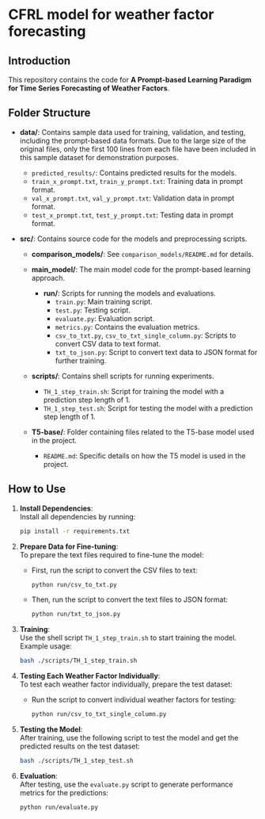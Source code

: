 # CFRL model for weather factor forecasting

## Introduction
This repository contains the code for **A Prompt-based Learning Paradigm for Time Series Forecasting of Weather Factors**.

## Folder Structure

- **data/**: Contains sample data used for training, validation, and testing, including the prompt-based data formats. Due to the large size of the original files, only the first 100 lines from each file have been included in this sample dataset for demonstration purposes.
  - `predicted_results/`: Contains predicted results for the models.
  - `train_x_prompt.txt`, `train_y_prompt.txt`: Training data in prompt format.
  - `val_x_prompt.txt`, `val_y_prompt.txt`: Validation data in prompt format.
  - `test_x_prompt.txt`, `test_y_prompt.txt`: Testing data in prompt format.

- **src/**: Contains source code for the models and preprocessing scripts.
  - **comparison_models/**: See `comparison_models/README.md` for details.
  - **main_model/**: The main model code for the prompt-based learning approach.
    - **run/**: Scripts for running the models and evaluations.
      - `train.py`: Main training script.
      - `test.py`: Testing script.
      - `evaluate.py`: Evaluation script.
      - `metrics.py`: Contains the evaluation metrics.
      - `csv_to_txt.py`, `csv_to_txt_single_column.py`: Scripts to convert CSV data to text format.
      - `txt_to_json.py`: Script to convert text data to JSON format for further training.

  - **scripts/**: Contains shell scripts for running experiments.
     - `TH_1_step_train.sh`: Script for training the model with a prediction step length of 1.
     - `TH_1_step_test.sh`: Script for testing the model with a prediction step length of 1.

  - **T5-base/**: Folder containing files related to the T5-base model used in the project.
    - `README.md`: Specific details on how the T5 model is used in the project.

## How to Use

1. **Install Dependencies**:  
   Install all dependencies by running:
   ```bash
   pip install -r requirements.txt
   ```

2. **Prepare Data for Fine-tuning**:  
   To prepare the text files required to fine-tune the model:
   - First, run the script to convert the CSV files to text:
     ```bash
     python run/csv_to_txt.py
     ```
   - Then, run the script to convert the text files to JSON format:
     ```bash
     python run/txt_to_json.py
     ```

3. **Training**:  
   Use the shell script `TH_1_step_train.sh` to start training the model. Example usage:
   ```bash
   bash ./scripts/TH_1_step_train.sh
   ```

4. **Testing Each Weather Factor Individually**:  
   To test each weather factor individually, prepare the test dataset:
   - Run the script to convert individual weather factors for testing:
     ```bash
     python run/csv_to_txt_single_column.py
     ```

5. **Testing the Model**:  
   After training, use the following script to test the model and get the predicted results on the test dataset:
   ```bash
   bash ./scripts/TH_1_step_test.sh
   ```

6. **Evaluation**:  
   After testing, use the `evaluate.py` script to generate performance metrics for the predictions:
   ```bash
   python run/evaluate.py
   ```
